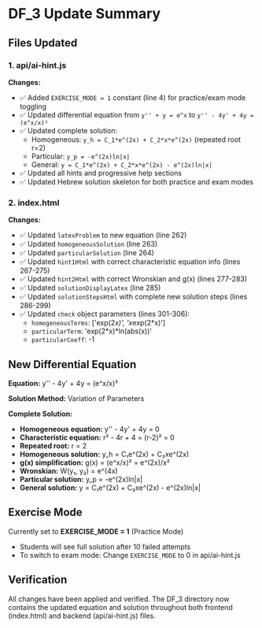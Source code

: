 # DF_3 Update Summary

## Files Updated

### 1. api/ai-hint.js
**Changes:**
- ✅ Added `EXERCISE_MODE = 1` constant (line 4) for practice/exam mode toggling
- ✅ Updated differential equation from `y'' + y = e^x` to `y'' - 4y' + 4y = (e^x/x)²`
- ✅ Updated complete solution:
  - Homogeneous: `y_h = C_1*e^(2x) + C_2*x*e^(2x)` (repeated root r=2)
  - Particular: `y_p = -e^(2x)ln|x|`
  - General: `y = C_1*e^(2x) + C_2*x*e^(2x) - e^(2x)ln|x|`
- ✅ Updated all hints and progressive help sections
- ✅ Updated Hebrew solution skeleton for both practice and exam modes

### 2. index.html
**Changes:**
- ✅ Updated `latexProblem` to new equation (line 262)
- ✅ Updated `homogeneousSolution` (line 263)
- ✅ Updated `particularSolution` (line 264)
- ✅ Updated `hint1Html` with correct characteristic equation info (lines 267-275)
- ✅ Updated `hint2Html` with correct Wronskian and g(x) (lines 277-283)
- ✅ Updated `solutionDisplayLatex` (line 285)
- ✅ Updated `solutionStepsHtml` with complete new solution steps (lines 286-299)
- ✅ Updated `check` object parameters (lines 301-306):
  - `homogeneousTerms`: ['exp(2*x)', 'x*exp(2*x)']
  - `particularTerm`: 'exp(2*x)*ln(abs(x))'
  - `particularCoeff`: -1

## New Differential Equation

**Equation:** y'' - 4y' + 4y = (e^x/x)²

**Solution Method:** Variation of Parameters

**Complete Solution:**
- **Homogeneous equation:** y'' - 4y' + 4y = 0
- **Characteristic equation:** r² - 4r + 4 = (r-2)² = 0
- **Repeated root:** r = 2
- **Homogeneous solution:** y_h = C₁e^(2x) + C₂xe^(2x)
- **g(x) simplification:** g(x) = (e^x/x)² = e^(2x)/x²
- **Wronskian:** W(y₁, y₂) = e^(4x)
- **Particular solution:** y_p = -e^(2x)ln|x|
- **General solution:** y = C₁e^(2x) + C₂xe^(2x) - e^(2x)ln|x|

## Exercise Mode
Currently set to **EXERCISE_MODE = 1** (Practice Mode)
- Students will see full solution after 10 failed attempts
- To switch to exam mode: Change `EXERCISE_MODE` to 0 in api/ai-hint.js

## Verification
All changes have been applied and verified. The DF_3 directory now contains the updated equation and solution throughout both frontend (index.html) and backend (api/ai-hint.js) files.
